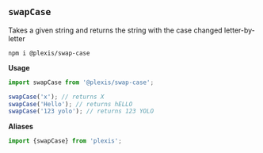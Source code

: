## `swapCase`

Takes a given string and returns the string with the case changed letter-by-letter

`npm i @plexis/swap-case`

**Usage**

```javascript
import swapCase from '@plexis/swap-case';

swapCase️('x'); // returns X
swapCase️('Hello'); // returns hELLO
swapCase️('123 yolo'); // returns 123 YOLO
```

**Aliases**

```javascript
import {swapCase} from 'plexis';
```
